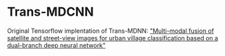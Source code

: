 # Trans-MDCNN

Original Tensorflow implentation of Trans-MDNN: ["Multi-modal fusion of satellite and street-view images for urban village classification based on a dual-branch deep neural network"](https://www.sciencedirect.com/science/article/pii/S0303243422001209)

